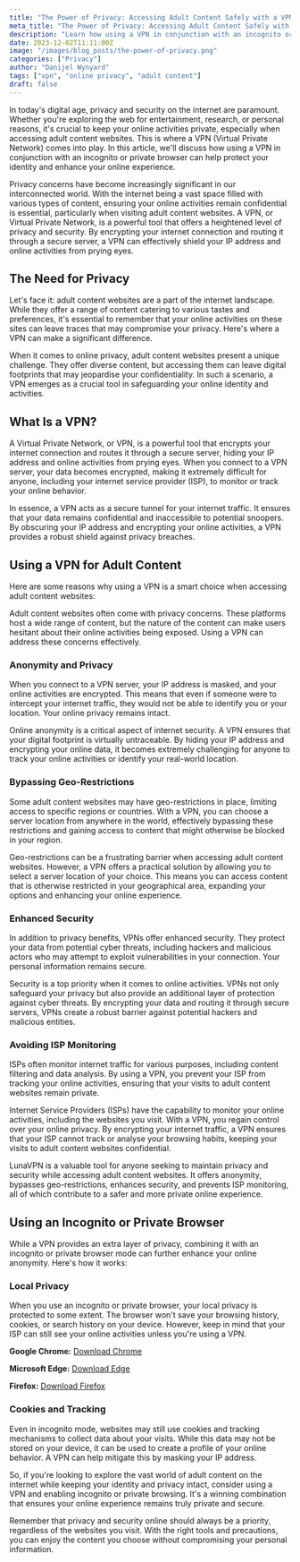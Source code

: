 ```yaml
---
title: "The Power of Privacy: Accessing Adult Content Safely with a VPN"
meta_title: "The Power of Privacy: Accessing Adult Content Safely with a VPN"
description: "Learn how using a VPN in conjunction with an incognito or private browser can help protect your identity when accessing adult content websites. Explore the benefits of online privacy and security."
date: 2023-12-02T11:11:00Z
image: "/images/blog_posts/the-power-of-privacy.png"
categories: ["Privacy"]
author: "Danijel Wynyard"
tags: ["vpn", "online privacy", "adult content"]
draft: false
---
```


In today's digital age, privacy and security on the internet are paramount. Whether you're exploring the web for entertainment, research, or personal reasons, it's crucial to keep your online activities private, especially when accessing adult content websites. This is where a VPN (Virtual Private Network) comes into play. In this article, we'll discuss how using a VPN in conjunction with an incognito or private browser can help protect your identity and enhance your online experience.

Privacy concerns have become increasingly significant in our interconnected world. With the internet being a vast space filled with various types of content, ensuring your online activities remain confidential is essential, particularly when visiting adult content websites. A VPN, or Virtual Private Network, is a powerful tool that offers a heightened level of privacy and security. By encrypting your internet connection and routing it through a secure server, a VPN can effectively shield your IP address and online activities from prying eyes.

## The Need for Privacy

Let's face it: adult content websites are a part of the internet landscape. While they offer a range of content catering to various tastes and preferences, it's essential to remember that your online activities on these sites can leave traces that may compromise your privacy. Here's where a VPN can make a significant difference.

When it comes to online privacy, adult content websites present a unique challenge. They offer diverse content, but accessing them can leave digital footprints that may jeopardise your confidentiality. In such a scenario, a VPN emerges as a crucial tool in safeguarding your online identity and activities.

## What Is a VPN?

A Virtual Private Network, or VPN, is a powerful tool that encrypts your internet connection and routes it through a secure server, hiding your IP address and online activities from prying eyes. When you connect to a VPN server, your data becomes encrypted, making it extremely difficult for anyone, including your internet service provider (ISP), to monitor or track your online behavior.

In essence, a VPN acts as a secure tunnel for your internet traffic. It ensures that your data remains confidential and inaccessible to potential snoopers. By obscuring your IP address and encrypting your online activities, a VPN provides a robust shield against privacy breaches.

## Using a VPN for Adult Content

Here are some reasons why using a VPN is a smart choice when accessing adult content websites:

Adult content websites often come with privacy concerns. These platforms host a wide range of content, but the nature of the content can make users hesitant about their online activities being exposed. Using a VPN can address these concerns effectively.

### Anonymity and Privacy

When you connect to a VPN server, your IP address is masked, and your online activities are encrypted. This means that even if someone were to intercept your internet traffic, they would not be able to identify you or your location. Your online privacy remains intact.

Online anonymity is a critical aspect of internet security. A VPN ensures that your digital footprint is virtually untraceable. By hiding your IP address and encrypting your online data, it becomes extremely challenging for anyone to track your online activities or identify your real-world location.

### Bypassing Geo-Restrictions

Some adult content websites may have geo-restrictions in place, limiting access to specific regions or countries. With a VPN, you can choose a server location from anywhere in the world, effectively bypassing these restrictions and gaining access to content that might otherwise be blocked in your region.

Geo-restrictions can be a frustrating barrier when accessing adult content websites. However, a VPN offers a practical solution by allowing you to select a server location of your choice. This means you can access content that is otherwise restricted in your geographical area, expanding your options and enhancing your online experience.

### Enhanced Security

In addition to privacy benefits, VPNs offer enhanced security. They protect your data from potential cyber threats, including hackers and malicious actors who may attempt to exploit vulnerabilities in your connection. Your personal information remains secure.

Security is a top priority when it comes to online activities. VPNs not only safeguard your privacy but also provide an additional layer of protection against cyber threats. By encrypting your data and routing it through secure servers, VPNs create a robust barrier against potential hackers and malicious entities.

### Avoiding ISP Monitoring

ISPs often monitor internet traffic for various purposes, including content filtering and data analysis. By using a VPN, you prevent your ISP from tracking your online activities, ensuring that your visits to adult content websites remain private.

Internet Service Providers (ISPs) have the capability to monitor your online activities, including the websites you visit. With a VPN, you regain control over your online privacy. By encrypting your internet traffic, a VPN ensures that your ISP cannot track or analyse your browsing habits, keeping your visits to adult content websites confidential.

LunaVPN is a valuable tool for anyone seeking to maintain privacy and security while accessing adult content websites. It offers anonymity, bypasses geo-restrictions, enhances security, and prevents ISP monitoring, all of which contribute to a safer and more private online experience.

## Using an Incognito or Private Browser

While a VPN provides an extra layer of privacy, combining it with an incognito or private browser mode can further enhance your online anonymity. Here's how it works:

### Local Privacy

When you use an incognito or private browser, your local privacy is protected to some extent. The browser won't save your browsing history, cookies, or search history on your device. However, keep in mind that your ISP can still see your online activities unless you're using a VPN.

**Google Chrome:** [Download Chrome](https://www.google.com/chrome/)

**Microsoft Edge:** [Download Edge](https://www.microsoft.com/en-us/edge)

**Firefox:** [Download Firefox](https://www.mozilla.org/en-US/firefox/new/)

### Cookies and Tracking

Even in incognito mode, websites may still use cookies and tracking mechanisms to collect data about your visits. While this data may not be stored on your device, it can be used to create a profile of your online behavior. A VPN can help mitigate this by masking your IP address.

So, if you're looking to explore the vast world of adult content on the internet while keeping your identity and privacy intact, consider using a VPN and enabling incognito or private browsing. It's a winning combination that ensures your online experience remains truly private and secure.

Remember that privacy and security online should always be a priority, regardless of the websites you visit. With the right tools and precautions, you can enjoy the content you choose without compromising your personal information.
